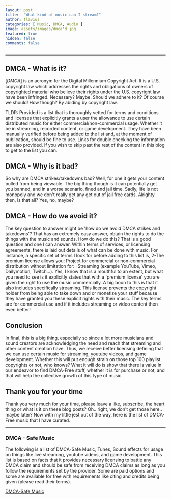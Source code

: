 ```yaml
---
layout: post
title:  "What kind of music can I stream?"
author: flavius
categories: [ Music, DMCA, Audio ]
image: assets/images/dmca'd.jpg
featured: true
hidden: false
comments: false
---
```

<!--
layout: page-fullwidth
title: "What kind of music can I stream?"
author: FlavCreations
subheadline: "DMCA Free Music - Article By FlavCreations"
meta_teaser: "We may all have had this question before, what kind of music can I stream or add to my content without risk of DMCA?"
teaser: "<em>DMCA</em> can be a risk for streamers, video creators, game developers and others who like to utilize music either as a back track, back ground music for games or for other live or recorded purposes. How can we protect ourselves from <em>DMCA</em>? Why should we protect ourselves from <em>DMCA</em>?"
categories:
    - DMCA
    - Music
-->
---

## DMCA - What is it?

[<dfn>DMCA</dfn>] is an acronym for the Digital Millennium Copyright Act. It is a U.S. copyright law which addresses the rights and obligations of owners of copyrighted material who believe their rights under the U.S. copyright law have been infringed. Necessary? Maybe. Should we adhere to it? Of course we should! How though? By abiding by copyright law.

TLDR: Provided is a list that is thoroughly vetted for terms and conditions and licenses that explicitly grants a user the allowance to use certain distributed music for either commercial/non-commercial usage. Whether it be in streaming, recorded content, or game development. They have been manually verified before being added to the list and, at the moment of publication, should be fine to use. Links for double checking the information are also provided. If you wish to skip past the rest of the content in this blog to get to the list you can.

## DMCA - Why is it bad?

So why are DMCA strikes/takedowns bad? Well, for one it gets your content pulled from being viewable. The big thing though is it can potentially get you banned, and in a worse scenario, fined and jail time. Sadly, life is not monopoly and we don't really get any get out of jail free cards. Alrighty then, is that all? Yes, no, maybe?

## DMCA - How do we avoid it?

The key question to answer might be 'how do we avoid DMCA strikes and takedowns'? That has an extremely easy answer, obtain the rights to do the things with the music and sounds. How do we do this? That is a good question and one I can answer. Within terms of services, or licensing agreements, there is laid out details of what can be done with music. For instance, a specific set of terms I look for before adding to this list is, 2-The premium license allows you: Project for commercial or non-commercial distribution without limitation for: -Streaming (example YouTube, Vimeo, Dailymotion, Twitch...). Yes, I know that is a mouthful to an extent, but what you need to see is it explicitly states that with a 'premium license' you are given the right to use the music commercially. A big boon to this is that it also includes specifically streaming. This license prevents the copyright holder from being able to take down and or monetize your stuff because they have granted you these explicit rights with their music. The key terms are for commercial use and if it includes streaming or video content then even better!

## Conclusion

In final, this is a big thing, especially so since a lot more musicians and sound creators are acknowledging the need and reach that streaming and other content creation have. Thus, we receive better licensing defining that we can use certain music for streaming, youtube videos, and game development. Whether this will put enough strain on those top 100 playlist copyrights or not, who knows? What it will do is show that there is value in our endeavor to find DMCA-Free stuff, whether it is for purchase or not, and that will help the collective growth of this type of music.

## Thank you for your time

Thank you very much for your time, please leave a like, subscribe, the heart thing or what is it on these blog posts? Oh.. right, we don't get those here.. maybe later? Now with my little jest out of the way, here is the list of DMCA-Free music that I have curated.

<!--### &lt;hr&gt; Horizontal Line-->
<hr>

<!--
## Tables

Even tables are responsive thanks to foundation. A table can consist of these elements.
-->

### DMCA - Safe Music
The following is a list of DMCA-Safe Music, Tunes, Sound effects for usage on things like live streaming, youtube videos, and game development. This list is based on facts that it provides necessary licensing to battle any DMCA claim and should be safe from receiving DMCA claims as long as you follow the requirements set by the provider. Some are paid options and some are available for free with requirements like citing and credits being given (please read their terms).

<a href="https://docs.google.com/spreadsheets/d/19NMv14UuoQFea0uvkcYdNQlefyyuR0_mVMzbg_x0rGM/edit?usp=sharing">DMCA-Safe Music</a>

<!--
</div><!-- /.medium-8.columns -->
<!--
</div><!-- /.row -->
